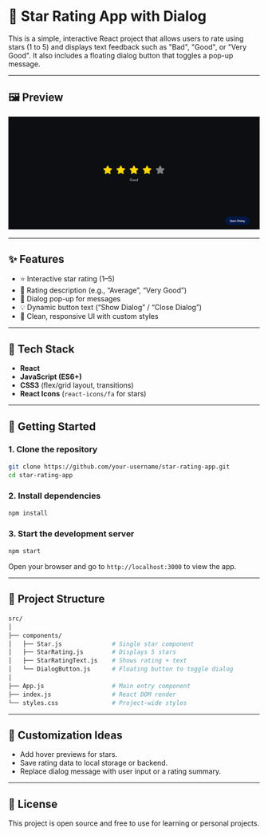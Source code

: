 # 🌟 Star Rating App with Dialog

This is a simple, interactive React project that allows users to rate using stars (1 to 5) and displays text feedback such as "Bad", "Good", or "Very Good". It also includes a floating dialog button that toggles a pop-up message.

---

## 🖼 Preview

![screenshot](./src/images/image.png)

---

## ✨ Features

- ⭐ Interactive star rating (1–5)
- 📄 Rating description (e.g., “Average”, “Very Good”)
- 🧠 Dialog pop-up for messages
- 💡 Dynamic button text (“Show Dialog” / “Close Dialog”)
- 🎨 Clean, responsive UI with custom styles

---

## 🔧 Tech Stack

- **React**
- **JavaScript (ES6+)**
- **CSS3** (flex/grid layout, transitions)
- **React Icons** (`react-icons/fa` for stars)

---

## 🚀 Getting Started

### 1. Clone the repository

```bash
git clone https://github.com/your-username/star-rating-app.git
cd star-rating-app
```

### 2. Install dependencies

```bash
npm install
```

### 3. Start the development server

```bash
npm start
```

Open your browser and go to `http://localhost:3000` to view the app.

---

## 📁 Project Structure

```bash
src/
│
├── components/
│   ├── Star.js              # Single star component
│   ├── StarRating.js        # Displays 5 stars
│   ├── StarRatingText.js    # Shows rating + text
│   └── DialogButton.js      # Floating button to toggle dialog
│
├── App.js                   # Main entry component
├── index.js                 # React DOM render
└── styles.css               # Project-wide styles
```

---

## 🧪 Customization Ideas

- Add hover previews for stars.
- Save rating data to local storage or backend.
- Replace dialog message with user input or a rating summary.

---

## 📝 License

This project is open source and free to use for learning or personal projects.
